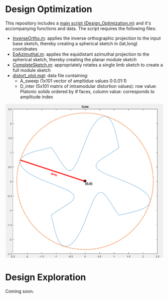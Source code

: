 # Design Optimization

This repository includes a [main script (Design_Optimization.m)](/Design_Optimization.m) and it's accompanying functions and data. The script requires the following files:
* [InverseOrtho.m](/InverseOrtho.m): applies the inverse orthographic projection to the input base sketch, thereby creating a spherical sketch in (lat,long) cooridnates
* [EqAzimuthal.m](/EqAzimuthal.m): applies the equidistant azimuthal projection to the spherical sketch, thereby creating the planar  module sketch
* [CompleteSketch.m](/CompleteSketch.m): appropriately rotates a single limb sketch to create a full module sketch
* [distort_plot.mat](/distort_plan.m):  data file containing:
  * A_sweep (1x101 vector of ampltidue values 0:0.01:1)
  * D_inter (5x101 matrix of intramodular distortion values): row value: Platonic solids ordered by # faces, column value: corresponds to amplitude index
  
  
![arm](/description/arm_fig.PNG)

# Design Exploration
 Coming soon.
